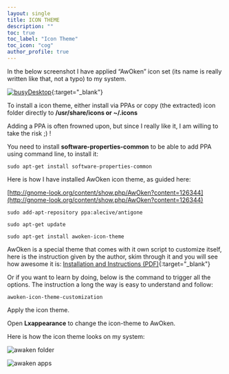 ```yaml
---
layout: single
title: ICON THEME
description: ""
toc: true
toc_label: "Icon Theme"
toc_icon: "cog"
author_profile: true
---
```


In the below screenshot I have applied “AwOken” icon set (its name is really written like that, not a typo) to my system.

[![busyDesktop]({{site.baseurl}}/images/busyDesktop.png)]({{site.baseurl}}/images/busyDesktop.png){:target="_blank"}

To install a icon theme, either install via PPAs or copy (the extracted) icon folder directly to **/usr/share/icons or ~/.icons**

Adding a PPA is often frowned upon, but since I really like it, I am willing to take the risk ;) !

You need to install **software-properties-common** to be able to add PPA using command line, to install it:
```
sudo apt-get install software-properties-common
```
Here is how I have installed AwOken icon theme, as guided here:

[http://gnome-look.org/content/show.php/AwOken?content=126344](http://gnome-look.org/content/show.php/AwOken?content=126344)

```
sudo add-apt-repository ppa:alecive/antigone
```
```
sudo apt-get update
```
```
sudo apt-get install awoken-icon-theme
```

AwOken is a special theme that comes with it own script to customize itself, here is the instruction given by the author, skim through it and you will see how awesome it is: [Installation and Instructions (PDF)]({{site.baseurl}}/assets/Installation_and_Instructions.pdf){:target="_blank"}

Or if you want to learn by doing, below is the command to trigger all the options. The instruction a long the way is easy to understand and follow:
```
awoken-icon-theme-customization
```
Apply the icon theme.

Open **Lxappearance** to change the icon-theme to AwOken.

Here is how the icon theme looks on my system:

![awaken folder]({{site.baseurl}}/images/awokenfolder.png)

![awaken apps]({{site.baseurl}}/images/awokenapplications.png)
